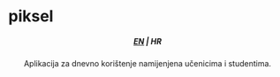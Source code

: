 <h1>piksel</h1>
<h5 align="center">
    <a href="../main/">EN</a> | <b>HR</b>
</h5>


<p align ="center">
    Aplikacija za dnevno korištenje namijenjena učenicima i studentima.
</p>
